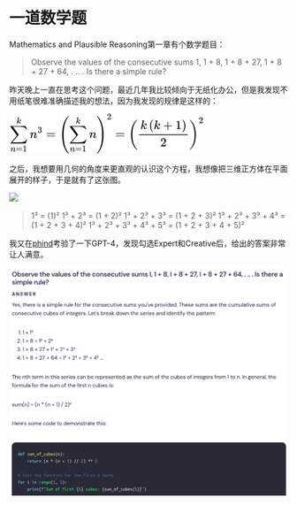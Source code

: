 # 一道数学题

Mathematics and Plausible Reasoning第一章有个数学题目：

>Observe the values of the consecutive sums
>1,
>1 + 8,
>1 + 8 + 27,
>1 + 8 + 27 + 64,
>. .. .
>Is there a simple rule?

昨天晚上一直在思考这个问题，最近几年我比较倾向于无纸化办公，但是我发现不用纸笔很难准确描述我的想法，因为我发现的规律是这样的：

![](../image/2023-04-15-A-Math-Problem/latex.png)

之后，我想要用几何的角度来更直观的认识这个方程，我想像把三维正方体在平面展开的样子，于是就有了这张图。

![](../image/2023-04-15-A-Math-Problem/geo.png|width=250)

>1³ = (1)²
>1³ + 2³ = (1 + 2)²
>1³ + 2³ + 3³ = (1 + 2 + 3)²
>1³ + 2³ + 3³ + 4³ = (1 + 2 + 3 + 4)²
>1³ + 2³ + 3³ + 4³ + 5³ = (1 + 2 + 3 + 4 + 5)²

我又在[phind](https://www.phind.com)考验了一下GPT-4，发现勾选Expert和Creative后，给出的答案非常让人满意。

![](../image/2023-04-15-A-Math-Problem/gpt_solution.png)

